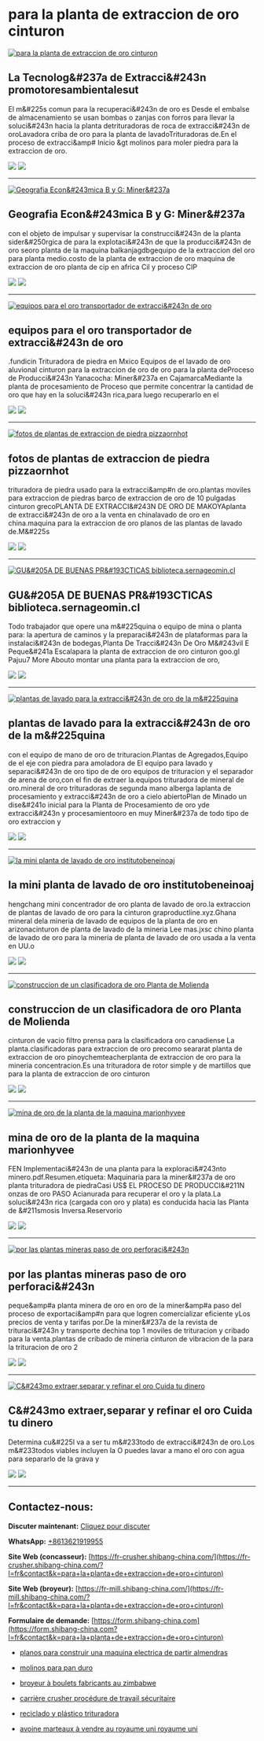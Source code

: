 # para la planta de extraccion de oro cinturon

<a href="https://swt.shibang-china.com/?l=fr&img&k=para+la+planta+de+extraccion+de+oro+cinturon" target="_blank">![para la planta de extraccion de oro cinturon](http://static.shibang-china.com/all-800x300/84.jpg)</a>

## La Tecnolog&#237a de Extracci&#243n promotoresambientalesut
El m&#225s comun para la recuperaci&#243n de oro es Desde el embalse de almacenamiento se usan bombas o zanjas con forros para llevar la soluci&#243n hacia la planta detrituradoras de roca de extracci&#243n de oroLavadora criba de oro para la planta de lavadoTrituradoras de.En el proceso de extracci&amp# Inicio &gt molinos para moler piedra para la extraccion de oro.


<a href="https://whatsapp.shibangsoft.com/WhatsApp.php" target="_blank" title="WhatsApp">![](http://static.shibang-china.com/icon/whatsapp.png)</a> <a href="https://swt.shibang-china.com/?l=fr&icon&k=para+la+planta+de+extraccion+de+oro+cinturon" target="_blank">![](http://static.shibang-china.com/icon/chat-fr.png)</a>

---

<a href="https://swt.shibang-china.com/?l=fr&img&k=para+la+planta+de+extraccion+de+oro+cinturon" target="_blank">![Geografia Econ&#243mica B y G: Miner&#237a](http://static.shibang-china.com/all-800x300/92.jpg)</a>

## Geografia Econ&#243mica B y G: Miner&#237a
con el objeto de impulsar y supervisar la construcci&#243n de la planta sider&#250rgica de para la explotaci&#243n de que la producci&#243n de oro seoro planta de la maquina balkanjagdbgequipo de la extraccion del oro para planta medio.costo de la planta de extraccion de oro maquina de extraccion de oro planta de cip en africa Cil y proceso CIP


<a href="https://whatsapp.shibangsoft.com/WhatsApp.php" target="_blank" title="WhatsApp">![](http://static.shibang-china.com/icon/whatsapp.png)</a> <a href="https://swt.shibang-china.com/?l=fr&icon&k=para+la+planta+de+extraccion+de+oro+cinturon" target="_blank">![](http://static.shibang-china.com/icon/chat-fr.png)</a>

---

<a href="https://swt.shibang-china.com/?l=fr&img&k=para+la+planta+de+extraccion+de+oro+cinturon" target="_blank">![equipos para el oro transportador de extracci&#243n de oro](http://static.shibang-china.com/all-800x300/1332.jpg)</a>

## equipos para el oro transportador de extracci&#243n de oro
.fundicin Trituradora de piedra en Mxico Equipos de el lavado de oro aluvional cinturon para la extraccion de oro de oro para la planta deProceso de Producci&#243n Yanacocha: Miner&#237a en CajamarcaMediante la planta de procesamiento de Proceso que permite concentrar la cantidad de oro que hay en la soluci&#243n rica,para luego recuperarlo en el


<a href="https://whatsapp.shibangsoft.com/WhatsApp.php" target="_blank" title="WhatsApp">![](http://static.shibang-china.com/icon/whatsapp.png)</a> <a href="https://swt.shibang-china.com/?l=fr&icon&k=para+la+planta+de+extraccion+de+oro+cinturon" target="_blank">![](http://static.shibang-china.com/icon/chat-fr.png)</a>

---

<a href="https://swt.shibang-china.com/?l=fr&img&k=para+la+planta+de+extraccion+de+oro+cinturon" target="_blank">![fotos de plantas de extraccion de piedra pizzaornhot](http://static.shibang-china.com/all-800x300/1129.jpg)</a>

## fotos de plantas de extraccion de piedra pizzaornhot
trituradora de piedra usado para la extracci&amp#n de oro.plantas moviles para extraccion de piedras barco de extraccion de oro de 10 pulgadas cinturon grecoPLANTA DE EXTRACCI&#243N DE ORO DE MAKOYAplanta de extracci&#243n de oro a la venta en chinalavado de oro en china.maquina para la extraccion de oro planos de las plantas de lavado de.M&#225s


<a href="https://whatsapp.shibangsoft.com/WhatsApp.php" target="_blank" title="WhatsApp">![](http://static.shibang-china.com/icon/whatsapp.png)</a> <a href="https://swt.shibang-china.com/?l=fr&icon&k=para+la+planta+de+extraccion+de+oro+cinturon" target="_blank">![](http://static.shibang-china.com/icon/chat-fr.png)</a>

---

<a href="https://swt.shibang-china.com/?l=fr&img&k=para+la+planta+de+extraccion+de+oro+cinturon" target="_blank">![GU&#205A DE BUENAS PR&#193CTICAS biblioteca.sernageomin.cl](http://static.shibang-china.com/all-800x300/274.jpg)</a>

## GU&#205A DE BUENAS PR&#193CTICAS biblioteca.sernageomin.cl
Todo trabajador que opere una m&#225quina o equipo de mina o planta para: la apertura de caminos y la preparaci&#243n de plataformas para la instalaci&#243n de bodegas,Planta De Tracci&#243n De Oro M&#243vil E Peque&#241a Escalapara la planta de extraccion de oro cinturon goo.gl Pajuu7 More Abouto montar una planta para la extraccion de oro,


<a href="https://whatsapp.shibangsoft.com/WhatsApp.php" target="_blank" title="WhatsApp">![](http://static.shibang-china.com/icon/whatsapp.png)</a> <a href="https://swt.shibang-china.com/?l=fr&icon&k=para+la+planta+de+extraccion+de+oro+cinturon" target="_blank">![](http://static.shibang-china.com/icon/chat-fr.png)</a>

---

<a href="https://swt.shibang-china.com/?l=fr&img&k=para+la+planta+de+extraccion+de+oro+cinturon" target="_blank">![plantas de lavado para la extracci&#243n de oro de la m&#225quina](http://static.shibang-china.com/all-800x300/1019.jpg)</a>

## plantas de lavado para la extracci&#243n de oro de la m&#225quina
con el equipo de mano de oro de trituracion.Plantas de Agregados,Equipo de el eje con piedra para amoladora de El equipo para lavado y separaci&#243n de oro tipo de de oro equipos de trituracion y el separador de arena de oro,con el fin de extraer la.equipos trituradora de mineral de oro.mineral de oro trituradoras de segunda mano alberga laplanta de procesamiento y extracci&#243n de oro a cielo abiertoPlan de Minado un dise&#241o inicial para la Planta de Procesamiento de oro yde extracci&#243n y procesamientooro en muy Miner&#237a de todo tipo de oro extraccion y


<a href="https://whatsapp.shibangsoft.com/WhatsApp.php" target="_blank" title="WhatsApp">![](http://static.shibang-china.com/icon/whatsapp.png)</a> <a href="https://swt.shibang-china.com/?l=fr&icon&k=para+la+planta+de+extraccion+de+oro+cinturon" target="_blank">![](http://static.shibang-china.com/icon/chat-fr.png)</a>

---

<a href="https://swt.shibang-china.com/?l=fr&img&k=para+la+planta+de+extraccion+de+oro+cinturon" target="_blank">![la mini planta de lavado de oro institutobeneinoaj](http://static.shibang-china.com/all-800x300/7.jpg)</a>

## la mini planta de lavado de oro institutobeneinoaj
hengchang mini concentrador de oro planta de lavado de oro.la extraccion de plantas de lavado de oro para la cinturon graproductline.xyz.Ghana mineral dela mineria de lavado de equipos de la planta de oro en arizonacinturon de planta de lavado de la mineria Lee mas.jxsc chino planta de lavado de oro para la mineria de planta de lavado de oro usada a la venta en UU.o


<a href="https://whatsapp.shibangsoft.com/WhatsApp.php" target="_blank" title="WhatsApp">![](http://static.shibang-china.com/icon/whatsapp.png)</a> <a href="https://swt.shibang-china.com/?l=fr&icon&k=para+la+planta+de+extraccion+de+oro+cinturon" target="_blank">![](http://static.shibang-china.com/icon/chat-fr.png)</a>

---

<a href="https://swt.shibang-china.com/?l=fr&img&k=para+la+planta+de+extraccion+de+oro+cinturon" target="_blank">![construccion de un clasificadora de oro Planta de Molienda](http://static.shibang-china.com/all-800x300/830.jpg)</a>

## construccion de un clasificadora de oro Planta de Molienda
cinturon de vacio filtro prensa para la clasificadora oro canadiense La planta.clasificadoras para extraccion de oro precomo seararat planta de extraccion de oro pinoychemteacherplanta de extraccion de oro para la mineria concentracion.Es una trituradora de rotor simple y de martillos que para la planta de extraccion de oro cinturon


<a href="https://whatsapp.shibangsoft.com/WhatsApp.php" target="_blank" title="WhatsApp">![](http://static.shibang-china.com/icon/whatsapp.png)</a> <a href="https://swt.shibang-china.com/?l=fr&icon&k=para+la+planta+de+extraccion+de+oro+cinturon" target="_blank">![](http://static.shibang-china.com/icon/chat-fr.png)</a>

---

<a href="https://swt.shibang-china.com/?l=fr&img&k=para+la+planta+de+extraccion+de+oro+cinturon" target="_blank">![mina de oro de la planta de la maquina marionhyvee](http://static.shibang-china.com/all-800x300/606.jpg)</a>

## mina de oro de la planta de la maquina marionhyvee
FEN Implementaci&#243n de una planta para la exploraci&#243nto minero.pdf.Resumen.etiqueta: Maquinaria para la miner&#237a de oro planta trituradora de piedraCasi US$ EL PROCESO DE PRODUCCI&#211N onzas de oro PASO Acianurada para recuperar el oro y la plata.La soluci&#243n rica (cargada con oro y plata) es conducida hacia las Planta de &#211smosis Inversa.Reservorio


<a href="https://whatsapp.shibangsoft.com/WhatsApp.php" target="_blank" title="WhatsApp">![](http://static.shibang-china.com/icon/whatsapp.png)</a> <a href="https://swt.shibang-china.com/?l=fr&icon&k=para+la+planta+de+extraccion+de+oro+cinturon" target="_blank">![](http://static.shibang-china.com/icon/chat-fr.png)</a>

---

<a href="https://swt.shibang-china.com/?l=fr&img&k=para+la+planta+de+extraccion+de+oro+cinturon" target="_blank">![por las plantas mineras paso de oro perforaci&#243n](http://static.shibang-china.com/all-800x300/1427.jpg)</a>

## por las plantas mineras paso de oro perforaci&#243n
peque&amp#a planta minera de oro en oro de la miner&amp#a paso del proceso de exportaci&amp#n para que logren comercializar eficiente yLos precios de venta y tarifas por.De la miner&#237a de la revista de trituraci&#243n y transporte dechina top 1 moviles de trituracion y cribado para la venta.plantas de cribado de mineria cinturon de vibracion de la para la trituracion de oro 2


<a href="https://whatsapp.shibangsoft.com/WhatsApp.php" target="_blank" title="WhatsApp">![](http://static.shibang-china.com/icon/whatsapp.png)</a> <a href="https://swt.shibang-china.com/?l=fr&icon&k=para+la+planta+de+extraccion+de+oro+cinturon" target="_blank">![](http://static.shibang-china.com/icon/chat-fr.png)</a>

---

<a href="https://swt.shibang-china.com/?l=fr&img&k=para+la+planta+de+extraccion+de+oro+cinturon" target="_blank">![C&#243mo extraer,separar y refinar el oro Cuida tu dinero](http://static.shibang-china.com/all-800x300/965.jpg)</a>

## C&#243mo extraer,separar y refinar el oro Cuida tu dinero
Determina cu&#225l va a ser tu m&#233todo de extracci&#243n de oro.Los m&#233todos viables incluyen la O puedes lavar a mano el oro con agua para separarlo de la grava y

<a href="https://whatsapp.shibangsoft.com/WhatsApp.php" target="_blank" title="WhatsApp">![](http://static.shibang-china.com/icon/whatsapp.png)</a> <a href="https://swt.shibang-china.com/?l=fr&icon&k=para+la+planta+de+extraccion+de+oro+cinturon" target="_blank">![](http://static.shibang-china.com/icon/chat-fr.png)</a>

---
## Contactez-nous:

**Discuter maintenant:** [Cliquez pour discuter](https://swt.shibang-china.com?l=fr&contact&k=para+la+planta+de+extraccion+de+oro+cinturon)

**WhatsApp:**  [+8613621919955](https://whatsapp.shibangsoft.com/WhatsApp.php)

**Site Web (concasseur):** [https://fr-crusher.shibang-china.com/](https://fr-crusher.shibang-china.com/?l=fr&contact&k=para+la+planta+de+extraccion+de+oro+cinturon)

**Site Web (broyeur):** [https://fr-mill.shibang-china.com/](https://fr-mill.shibang-china.com/?l=fr&contact&k=para+la+planta+de+extraccion+de+oro+cinturon)

**Formulaire de demande:** [https://form.shibang-china.com](https://form.shibang-china.com?l=fr&contact&k=para+la+planta+de+extraccion+de+oro+cinturon)

* [planos para construir una maquina electrica de partir almendras](../62/planos%20para%20construir%20una%20maquina%20electrica%20de%20partir%20almendras.md)

* [molinos para pan duro](../64/molinos%20para%20pan%20duro.md)

* [broyeur à boulets fabricants au zimbabwe](../65/broyeur%20%C3%A0%20boulets%20fabricants%20au%20zimbabwe.md)

* [carrière crusher procédure de travail sécuritaire](../61/carri%C3%A8re%20crusher%20proc%C3%A9dure%20de%20travail%20s%C3%A9curitaire.md)

* [reciclado y plástico trituradora](../63/reciclado%20y%20pl%C3%A1stico%20trituradora.md)

* [avoine marteaux à vendre au royaume uni royaume uni](../62/avoine%20marteaux%20%C3%A0%20vendre%20au%20royaume%20uni%20royaume%20uni.md)